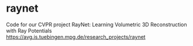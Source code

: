 # raynet
Code for our CVPR project  RayNet: Learning Volumetric 3D Reconstruction with Ray Potentials https://avg.is.tuebingen.mpg.de/research_projects/raynet
